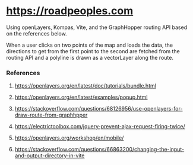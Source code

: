 # https://roadpeoples.com

Using openLayers, Kompas, Vite, and the GraphHopper routing API based on the references below.

When a user clicks on two points of the map and loads the data, the directions to get from the first point to the second are fetched from the routing API and a polyline is drawn as a vectorLayer along the route.

### References

1. https://openlayers.org/en/latest/doc/tutorials/bundle.html

2. https://openlayers.org/en/latest/examples/popup.html

3. https://stackoverflow.com/questions/68126956/use-openlayers-for-draw-route-from-graphhpper

4. https://electrictoolbox.com/jquery-prevent-ajax-request-firing-twice/

5. https://openlayers.org/workshop/en/mobile/

6. https://stackoverflow.com/questions/66863200/changing-the-input-and-output-directory-in-vite
